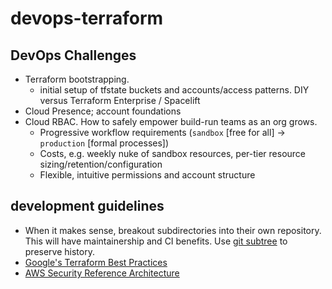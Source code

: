 # devops-terraform

## DevOps Challenges

* Terraform bootstrapping.
  * initial setup of tfstate buckets and accounts/access patterns. DIY versus Terraform Enterprise / Spacelift
* Cloud Presence; account foundations
* Cloud RBAC. How to safely empower build-run teams as an org grows.
  * Progressive workflow requirements (`sandbox` [free for all] -> `production` [formal processes])
  * Costs, e.g. weekly nuke of sandbox resources, per-tier resource sizing/retention/configuration
  * Flexible, intuitive permissions and account structure


## development guidelines

* When it makes sense, breakout subdirectories into their own repository. This will have maintainership and CI benefits. Use [git subtree](https://www.atlassian.com/git/tutorials/git-subtree) to preserve history.
* [Google's Terraform Best Practices](https://cloud.google.com/docs/terraform/best-practices-for-terraform)
* [AWS Security Reference Architecture](https://docs.aws.amazon.com/prescriptive-guidance/latest/security-reference-architecture/architecture.html)

